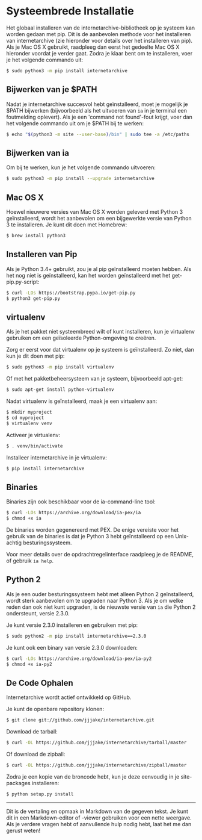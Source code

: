 # Systeembrede Installatie

Het globaal installeren van de internetarchive-bibliotheek op je systeem kan worden gedaan met pip. Dit is de aanbevolen methode voor het installeren van internetarchive (zie hieronder voor details over het installeren van pip). Als je Mac OS X gebruikt, raadpleeg dan eerst het gedeelte Mac OS X hieronder voordat je verder gaat. Zodra je klaar bent om te installeren, voer je het volgende commando uit:

```bash
$ sudo python3 -m pip install internetarchive
```

## Bijwerken van je $PATH

Nadat je internetarchive succesvol hebt geïnstalleerd, moet je mogelijk je $PATH bijwerken (bijvoorbeeld als het uitvoeren van `ia` in je terminal een foutmelding oplevert). Als je een 'command not found'-fout krijgt, voer dan het volgende commando uit om je $PATH bij te werken:

```bash
$ echo "$(python3 -m site --user-base)/bin" | sudo tee -a /etc/paths
```

## Bijwerken van ia

Om bij te werken, kun je het volgende commando uitvoeren:

```bash
$ sudo python3 -m pip install --upgrade internetarchive
```

## Mac OS X

Hoewel nieuwere versies van Mac OS X worden geleverd met Python 3 geïnstalleerd, wordt het aanbevolen om een bijgewerkte versie van Python 3 te installeren. Je kunt dit doen met Homebrew:

```bash
$ brew install python3
```

## Installeren van Pip

Als je Python 3.4+ gebruikt, zou je al pip geïnstalleerd moeten hebben. Als het nog niet is geïnstalleerd, kan het worden geïnstalleerd met het get-pip.py-script:

```bash
$ curl -LOs https://bootstrap.pypa.io/get-pip.py
$ python3 get-pip.py
```

## virtualenv

Als je het pakket niet systeembreed wilt of kunt installeren, kun je virtualenv gebruiken om een geïsoleerde Python-omgeving te creëren.

Zorg er eerst voor dat virtualenv op je systeem is geïnstalleerd. Zo niet, dan kun je dit doen met pip:

```bash
$ sudo python3 -m pip install virtualenv
```

Of met het pakketbeheersysteem van je systeem, bijvoorbeeld apt-get:

```bash
$ sudo apt-get install python-virtualenv
```

Nadat virtualenv is geïnstalleerd, maak je een virtualenv aan:

```bash
$ mkdir myproject
$ cd myproject
$ virtualenv venv
```

Activeer je virtualenv:

```bash
$ . venv/bin/activate
```

Installeer internetarchive in je virtualenv:

```bash
$ pip install internetarchive
```

## Binaries

Binaries zijn ook beschikbaar voor de ia-command-line tool:

```bash
$ curl -LOs https://archive.org/download/ia-pex/ia
$ chmod +x ia
```

De binaries worden gegenereerd met PEX. De enige vereiste voor het gebruik van de binaries is dat je Python 3 hebt geïnstalleerd op een Unix-achtig besturingssysteem.

Voor meer details over de opdrachtregelinterface raadpleeg je de README, of gebruik `ia help`.

## Python 2

Als je een ouder besturingssysteem hebt met alleen Python 2 geïnstalleerd, wordt sterk aanbevolen om te upgraden naar Python 3. Als je om welke reden dan ook niet kunt upgraden, is de nieuwste versie van `ia` die Python 2 ondersteunt, versie 2.3.0.

Je kunt versie 2.3.0 installeren en gebruiken met pip:

```bash
$ sudo python2 -m pip install internetarchive==2.3.0
```

Je kunt ook een binary van versie 2.3.0 downloaden:

```bash
$ curl -LOs https://archive.org/download/ia-pex/ia-py2
$ chmod +x ia-py2
```


## De Code Ophalen

Internetarchive wordt actief ontwikkeld op GitHub.

Je kunt de openbare repository klonen:

```bash
$ git clone git://github.com/jjjake/internetarchive.git
```

Download de tarball:

```bash
$ curl -OL https://github.com/jjjake/internetarchive/tarball/master
```

Of download de zipball:

```bash
$ curl -OL https://github.com/jjjake/internetarchive/zipball/master
```

Zodra je een kopie van de broncode hebt, kun je deze eenvoudig in je site-packages installeren:

```bash
$ python setup.py install
```

---

Dit is de vertaling en opmaak in Markdown van de gegeven tekst. Je kunt dit in een Markdown-editor of -viewer gebruiken voor een nette weergave. Als je verdere vragen hebt of aanvullende hulp nodig hebt, laat het me dan gerust weten!